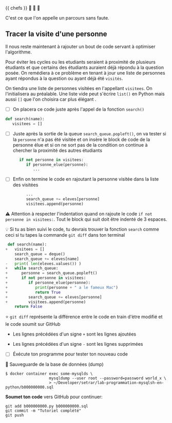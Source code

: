 {{ chefs }} :tada: :tada: :tada: 

C'est ce que l'on appelle un parcours sans faute.

## Tracer la visite d'une personne

Il nous reste maintenant à rajouter un bout de code servant à optimiser l'algorithme.

Pour éviter les cycles ou les etudiants seraient à proximité de plusieurs étudiants et que certains des étudiants auraient déjà répondu à la question posée. On remédiera à ce problème en tenant à jour une liste de personnes ayant répondus à la question ou ayant déjà été `visités`.

On tiendra une liste de personnes visitées en l'appellant `visitees`. On l'initialisera au préalable. Une liste vide peut s'écrire `list()` en Python mais aussi `[]` que l'on choisira car plus élégant . 

- [ ]   On placera ce code juste après l'appel de la fonction `search()`

```python
def search(name):
   visitees = []
```

- [ ]  Juste après la sortie de la queue `search_queue.popleft()`, on va tester si la `personne` n'a pas été visitée et on insère le block de code de la personne élue et si on ne sort pas de la condition on continue à chercher la proximité des autres étudiants

```python
      if not personne in visitees:
         if personne_elue(personne):
            ...
```

- [ ]  Enfin on termine le code en rajoutant la personne visitée dans la liste des visitées

```python
         ...
         search_queue += eleves[personne]
         visitees.append(personne)
```

:warning: Attention à respecter l'indentation quand on rajoute le code `if not personne in visitees:`. Tout le block qui suit doit être indenté de 3 espaces.

:bulb: Si tu as bien suivi le code, tu devrais trouver la fonction `search` comme ceci si tu tapes la commande `git diff` dans ton terminal

```python
 def search(name):
+   visitees = []
    search_queue = deque()
    search_queue += eleves[name]
-   print( len(eleves.values()) )
+   while search_queue:
+      personne = search_queue.popleft()
+      if not personne in visitees:
+         if personne_elue(personne):
+            print(personne + " a le fameux Mac")
+            return True
+         search_queue += eleves[personne]
+         visitees.append(personne)
    return False
```

:star:  `git diff` représente la différence entre le code en train d'ètre modifié et le code soumit sur GitHub

* Les lignes précédées d'un signe `+` sont les lignes ajoutées

* Les lignes précédées d'un signe `-` sont les lignes supprimées

- [ ]  Éxécute ton programme pour tester ton nouveau code


:tada: Sauveguarde de la base de données (dump)

```
$ docker container exec some-mysqlds \
                   mysqldump --user root --password=password world_x \
                   > ~/Developer/setrar/lab-programmation-mysqlsh-en-python/b000000000.sql
```

**Soumet ton code** vers GitHub pour continuer:
```
git add b000000000.py b000000000.sql
git commit -m "Tutoriel complété"
git push
```
